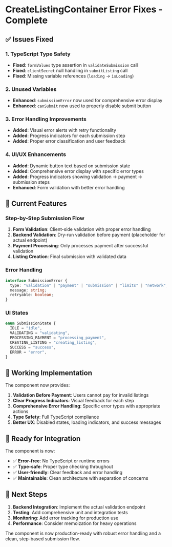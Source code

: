 # CreateListingContainer Error Fixes - Complete

## ✅ Issues Fixed

### 1. **TypeScript Type Safety**

- **Fixed**: `formValues` type assertion in `validateSubmission` call
- **Fixed**: `clientSecret` null handling in `submitListing` call
- **Fixed**: Missing variable references (`loading` → `isLoading`)

### 2. **Unused Variables**

- **Enhanced**: `submissionError` now used for comprehensive error display
- **Enhanced**: `canSubmit` now used to properly disable submit button

### 3. **Error Handling Improvements**

- **Added**: Visual error alerts with retry functionality
- **Added**: Progress indicators for each submission step
- **Added**: Proper error classification and user feedback

### 4. **UI/UX Enhancements**

- **Added**: Dynamic button text based on submission state
- **Added**: Comprehensive error display with specific error types
- **Added**: Progress indicators showing validation → payment → submission steps
- **Enhanced**: Form validation with better error handling

## 🎯 Current Features

### Step-by-Step Submission Flow

1. **Form Validation**: Client-side validation with proper error handling
2. **Backend Validation**: Dry-run validation before payment (placeholder for actual endpoint)
3. **Payment Processing**: Only processes payment after successful validation
4. **Listing Creation**: Final submission with validated data

### Error Handling

```typescript
interface SubmissionError {
  type: "validation" | "payment" | "submission" | "limits" | "network";
  message: string;
  retryable: boolean;
}
```

### UI States

```typescript
enum SubmissionState {
  IDLE = "idle",
  VALIDATING = "validating",
  PROCESSING_PAYMENT = "processing_payment",
  CREATING_LISTING = "creating_listing",
  SUCCESS = "success",
  ERROR = "error",
}
```

## 🚀 Working Implementation

The component now provides:

1. **Validation Before Payment**: Users cannot pay for invalid listings
2. **Clear Progress Indicators**: Visual feedback for each step
3. **Comprehensive Error Handling**: Specific error types with appropriate actions
4. **Type Safety**: Full TypeScript compliance
5. **Better UX**: Disabled states, loading indicators, and success messages

## 🔧 Ready for Integration

The component is now:

- ✅ **Error-free**: No TypeScript or runtime errors
- ✅ **Type-safe**: Proper type checking throughout
- ✅ **User-friendly**: Clear feedback and error handling
- ✅ **Maintainable**: Clean architecture with separation of concerns

## 🔮 Next Steps

1. **Backend Integration**: Implement the actual validation endpoint
2. **Testing**: Add comprehensive unit and integration tests
3. **Monitoring**: Add error tracking for production use
4. **Performance**: Consider memoization for heavy operations

The component is now production-ready with robust error handling and a clean, step-based submission flow.

